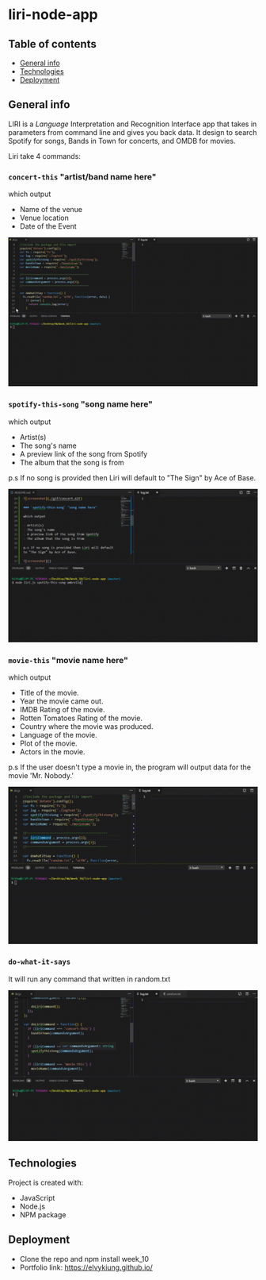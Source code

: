 # liri-node-app

## Table of contents

- [General info](#general-info)
- [Technologies](#technologies)
- [Deployment](#Deployment)

## General info

LIRI is a _Language_ Interpretation and Recognition Interface app that takes in parameters from command line and gives you back data. It design to search Spotify for songs, Bands in Town for concerts, and OMDB for movies.

Liri take 4 commands:

### `concert-this` "artist/band name here"

which output

- Name of the venue
- Venue location
- Date of the Event

![screenshot](./gif/concert.GIF)

### `spotify-this-song` "song name here"

which output

- Artist(s)
- The song's name
- A preview link of the song from Spotify
- The album that the song is from

p.s If no song is provided then Liri will default to "The Sign" by Ace of Base.

![screenshot](./gif/song.GIF)

### `movie-this` "movie name here"

which output

- Title of the movie.
- Year the movie came out.
- IMDB Rating of the movie.
- Rotten Tomatoes Rating of the movie.
- Country where the movie was produced.
- Language of the movie.
- Plot of the movie.
- Actors in the movie.

p.s If the user doesn't type a movie in, the program will output data for the movie 'Mr. Nobody.'

![screenshot](./gif/movie.GIF)

### `do-what-it-says`

It will run any command that written in random.txt

![screenshot](./gif/do.GIF)

## Technologies

Project is created with:

- JavaScript
- Node.js
- NPM package

## Deployment

- Clone the repo and npm install week_10
- Portfolio link: https://elvykiung.github.io/
